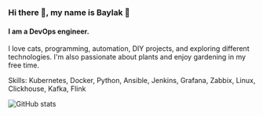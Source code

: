 ### Hi there 👋, my name is Baylak 🫡
#### I am a DevOps engineer.
I love cats, programming, automation, DIY projects, and exploring different technologies. I'm also passionate about plants and enjoy gardening in my free time.

Skills: Kubernetes, Docker, Python, Ansible, Jenkins, Grafana, Zabbix, Linux, Clickhouse, Kafka, Flink

![GitHub stats](https://github-readme-stats.vercel.app/api?username=baylakmongush&show_icons=true)  
